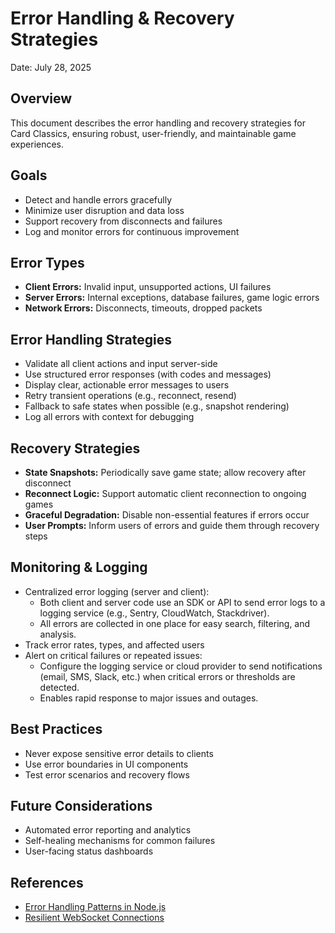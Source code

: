 # Error Handling & Recovery Strategies

Date: July 28, 2025

## Overview
This document describes the error handling and recovery strategies for Card Classics, ensuring robust, user-friendly, and maintainable game experiences.

## Goals
- Detect and handle errors gracefully
- Minimize user disruption and data loss
- Support recovery from disconnects and failures
- Log and monitor errors for continuous improvement

## Error Types
- **Client Errors:** Invalid input, unsupported actions, UI failures
- **Server Errors:** Internal exceptions, database failures, game logic errors
- **Network Errors:** Disconnects, timeouts, dropped packets

## Error Handling Strategies
- Validate all client actions and input server-side
- Use structured error responses (with codes and messages)
- Display clear, actionable error messages to users
- Retry transient operations (e.g., reconnect, resend)
- Fallback to safe states when possible (e.g., snapshot rendering)
- Log all errors with context for debugging

## Recovery Strategies
- **State Snapshots:** Periodically save game state; allow recovery after disconnect
- **Reconnect Logic:** Support automatic client reconnection to ongoing games
- **Graceful Degradation:** Disable non-essential features if errors occur
- **User Prompts:** Inform users of errors and guide them through recovery steps

## Monitoring & Logging
- Centralized error logging (server and client):
  - Both client and server code use an SDK or API to send error logs to a logging service (e.g., Sentry, CloudWatch, Stackdriver).
  - All errors are collected in one place for easy search, filtering, and analysis.
- Track error rates, types, and affected users
- Alert on critical failures or repeated issues:
  - Configure the logging service or cloud provider to send notifications (email, SMS, Slack, etc.) when critical errors or thresholds are detected.
  - Enables rapid response to major issues and outages.

## Best Practices
- Never expose sensitive error details to clients
- Use error boundaries in UI components
- Test error scenarios and recovery flows

## Future Considerations
- Automated error reporting and analytics
- Self-healing mechanisms for common failures
- User-facing status dashboards

## References
- [Error Handling Patterns in Node.js](https://nodejs.dev/en/learn/error-handling-in-nodejs/)
- [Resilient WebSocket Connections](https://ably.com/concepts/websockets)
